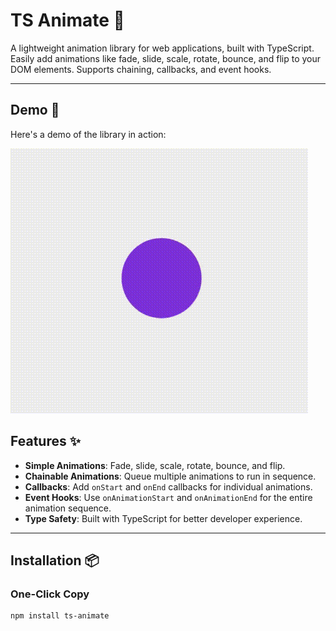 # TS Animate 🚀

A lightweight animation library for web applications, built with TypeScript. Easily add animations like fade, slide, scale, rotate, bounce, and flip to your DOM elements. Supports chaining, callbacks, and event hooks.

---

## Demo 🎥

Here's a demo of the library in action:

![Demo GIF](./assets/Ball.gif)

## Features ✨

- **Simple Animations**: Fade, slide, scale, rotate, bounce, and flip.
- **Chainable Animations**: Queue multiple animations to run in sequence.
- **Callbacks**: Add `onStart` and `onEnd` callbacks for individual animations.
- **Event Hooks**: Use `onAnimationStart` and `onAnimationEnd` for the entire animation sequence.
- **Type Safety**: Built with TypeScript for better developer experience.

---

## Installation 📦

### One-Click Copy
```bash
npm install ts-animate